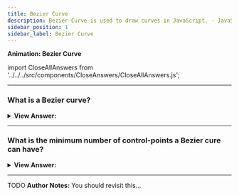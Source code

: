 ```yaml
---
title: Bezier Curve
description: Bezier Curve is used to draw curves in JavaScript. - JavaScript Interview Questions and Answers
sidebar_position: 1
sidebar_label: Bezier Curve
---
```


**Animation: Bezier Curve**

import CloseAllAnswers from '../../../src/components/CloseAnswers/CloseAllAnswers.js';

<CloseAllAnswers />

---

### What is a Bezier curve?

<details>
  <summary><strong>View Answer:</strong></summary>
  <div>
  <div><strong>Interview Response:</strong> Bezier curves are used in computer graphics to draw shapes, for CSS animation and in many other places. They are an amazingly simple thing, worth studying once, and then feel comfortable in the world of vector graphics and advanced animations.
    </div>
  </div>
</details>

---

### What is the minimum number of control-points a Bezier cure can have?

<details>
  <summary><strong>View Answer:</strong></summary>
  <div>
  <div><strong>Interview Response:</strong> Bezier curves can have 2, 3, 4 or more control points, but the minimum number is 2.
    </div>
  </div>
</details>

---

TODO **Author Notes:** You should revisit this…
